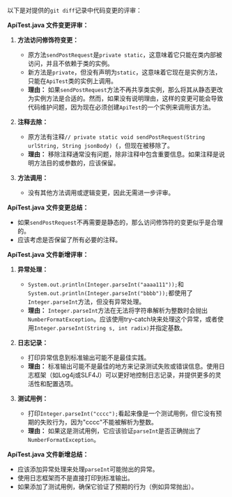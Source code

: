 以下是对提供的`git diff`记录中代码变更的评审：

**ApiTest.java 文件变更评审：**

1. **方法访问修饰符变更：**
   - 原方法`sendPostRequest`是`private static`，这意味着它只能在类内部被访问，并且不依赖于类的实例。
   - 新方法是`private`，但没有声明为`static`，这意味着它现在是实例方法，只能在`ApiTest`类的实例上调用。
   - **理由：** 如果`sendPostRequest`方法不再共享类实例，那么将其从静态更改为实例方法是合适的。然而，如果没有说明理由，这样的变更可能会导致代码维护问题，因为现在必须创建`ApiTest`的一个实例来调用该方法。

2. **注释去除：**
   - 原方法有注释`// private static void sendPostRequest(String urlString, String jsonBody) {`，但现在被移除了。
   - **理由：** 移除注释通常没有问题，除非注释中包含重要信息。如果注释是说明方法目的或参数的，应该保留。

3. **方法调用：**
   - 没有其他方法调用或逻辑变更，因此无需进一步评审。

**ApiTest.java 文件变更总结：**
- 如果`sendPostRequest`不再需要是静态的，那么访问修饰符的变更似乎是合理的。
- 应该考虑是否保留了所有必要的注释。

**ApiTest.java 文件新增评审：**

1. **异常处理：**
   - `System.out.println(Integer.parseInt("aaaa111"));`和`System.out.println(Integer.parseInt("bbbb"));`都使用了`Integer.parseInt`方法，但没有异常处理。
   - **理由：** `Integer.parseInt`方法在无法将字符串解析为整数时会抛出`NumberFormatException`。应该使用try-catch块来处理这个异常，或者使用`Integer.parseInt(String s, int radix)`并指定基数。

2. **日志记录：**
   - 打印异常信息到标准输出可能不是最佳实践。
   - **理由：** 标准输出可能不是最佳的地方来记录测试失败或错误信息。使用日志框架（如Log4j或SLF4J）可以更好地控制日志记录，并提供更多的灵活性和配置选项。

3. **测试用例：**
   - 打印`Integer.parseInt("cccc");`看起来像是一个测试用例，但它没有预期的失败行为，因为"cccc"不能被解析为整数。
   - **理由：** 如果这是测试用例，它应该验证`parseInt`是否正确抛出了`NumberFormatException`。

**ApiTest.java 文件新增总结：**
- 应该添加异常处理来处理`parseInt`可能抛出的异常。
- 使用日志框架而不是直接打印到标准输出。
- 如果添加了测试用例，确保它验证了预期的行为（例如异常抛出）。
